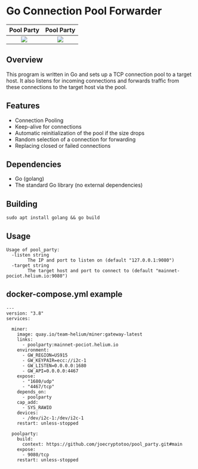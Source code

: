 # Go Connection Pool Forwarder

   Pool Party          |  Pool Party
:-------------------------:|:-------------------------:
![](https://i.imgur.com/ty2p7hZ.gif)  |  ![](https://media.giphy.com/media/41x8Gui7T1hEsZ0vSF/giphy-downsized-large.gif)

## Overview
This program is written in Go and sets up a TCP connection pool to a target host. It also listens for incoming connections and forwards traffic from these connections to the target host via the pool.

## Features
- Connection Pooling
- Keep-alive for connections
- Automatic reinitialization of the pool if the size drops
- Random selection of a connection for forwarding
- Replacing closed or failed connections

## Dependencies
- Go (golang)
- The standard Go library (no external dependencies)

## Building
```
sudo apt install golang && go build
```

## Usage
```
Usage of pool_party:
  -listen string
        The IP and port to listen on (default "127.0.0.1:9080")
  -target string
        The target host and port to connect to (default "mainnet-pociot.helium.io:9080")
```
## docker-compose.yml example
```
---
version: "3.8"
services:
  
  miner:
    image: quay.io/team-helium/miner:gateway-latest
    links:
      - poolparty:mainnet-pociot.helium.io
    environment:
      - GW_REGION=US915
      - GW_KEYPAIR=ecc://i2c-1
      - GW_LISTEN=0.0.0.0:1680
      - GW_API=0.0.0.0:4467
    expose:
      - "1680/udp"
      - "4467/tcp"
    depends_on:
      - poolparty
    cap_add:
      - SYS_RAWIO
    devices:
      - /dev/i2c-1:/dev/i2c-1
    restart: unless-stopped

  poolparty:
    build:
      context: https://github.com/joecryptotoo/pool_party.git#main
    expose:
      - 9080/tcp
    restart: unless-stopped
```
